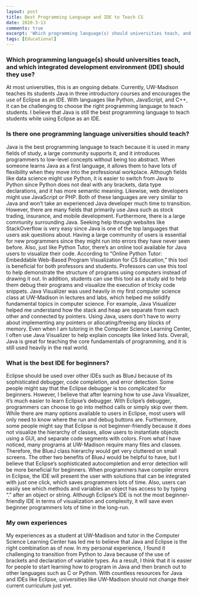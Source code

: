 ```yaml
---
layout: post
title: Best Programming Language and IDE to Teach CS
date: 2020-3-13
comments: true
excerpt: 'Which programming language(s) should universities teach, and which integrated development environment (IDE) should they use?'
tags: [Educational]
---
```


<h3>Which programming language(s) should universities teach, and which integrated development environment (IDE) should they use?</h3>
At most universities, this is an ongoing debate. Currently, UW-Madison teaches its students Java in three introductory courses and encourages the use of Eclipse as an IDE. With languages like Python, JavaScript, and C++, it can be challenging to choose the right programming language to teach students. I believe that Java is still the best programming language to teach students while using Eclipse as an IDE. 

<h3>Is there one programming language universities should teach?</h3>
Java is the best programming language to teach because it is used in many fields of study, a large community supports it, and it introduces programmers to low-level concepts without being too abstract. When someone learns Java as a first language, it allows them to have lots of flexibility when they move into the professional workplace. Although fields like data science might use Python, it is easier to switch from Java to Python since Python does not deal with any brackets, data type declarations, and it has more semantic meaning. Likewise, web developers might use JavaScript or PHP. Both of these languages are very similar to Java and won’t take an experienced Java developer much time to transition. However, there are many fields that primarily use Java such as stock trading, insurance, and mobile development. Furthermore, there is a large community surrounding Java. Seeking help through websites like StackOverflow is very easy since Java is one of the top languages that users ask questions about. Having a large community of users is essential for new programmers since they might run into errors they have never seen before. Also, just like Python Tutor, there’s an online tool available for Java users to visualize their code. According to “Online Python Tutor: Embeddable Web-Based Program Visualization for CS Education,” this tool is beneficial for both professors and students. Professors can use this tool to help demonstrate the structure of programs using computers instead of drawing it out. In addition, students can use this tool as a study aid to help them debug their programs and visualize the execution of tricky code snippets. Java Visualizer was used heavily in my first computer science class at UW-Madison in lectures and labs, which helped me solidify fundamental topics in computer science. For example, Java Visualizer helped me understand how the stack and heap are separate from each other and connected by pointers. Using Java, users don’t have to worry about implementing any pointers or allocating/freeing any blocks of memory. Even when I am tutoring in the Computer Science Learning Center, I often use Java Visualizer to help explain concepts like linked lists. Overall, Java is great for teaching the core fundamentals of programming, and it is still used heavily in the real world.

<h3>What is the best IDE for beginners?</h3>
Eclipse should be used over other IDEs such as BlueJ because of its sophisticated debugger, code completion, and error detection. Some people might say that the Eclipse debugger is too complicated for beginners. However, I believe that after learning how to use Java Visualizer, it’s much easier to learn Eclipse’s debugger. With Eclipe’s debugger, programmers can choose to go into method calls or simply skip over them. While there are many options available to users in Eclipse, most users will only need to know where the run and debug buttons are. Furthermore, some people might say that Eclipse is not beginner-friendly because it does not visualize the hierarchy of classes, allow users to instantiate objects using a GUI, and separate code segments with colors. From what I have noticed, many programs at UW-Madison require many files and classes. Therefore, the BlueJ class hierarchy would get very cluttered on small screens. The other two benefits of BlueJ would be helpful to have, but I believe that Eclipse’s sophisticated autocompletion and error detection will be more beneficial for beginners. When programmers have compiler errors in Eclipse, the IDE will present the user with solutions that can be integrated with just one click, which saves programmers lots of time. Also, users can easily see which methods and variables an object has access to by typing “.” after an object or string. Although Eclipse’s IDE is not the most beginner-friendly IDE in terms of visualization and complexity, it will save even beginner programmers lots of time in the long-run.

<h3>My own experiences</h3>
My experiences as a student at UW-Madison and tutor in the Computer Science Learning Center has led me to believe that Java and Eclipse is the right combination as of now. In my personal experience, I found it challenging to transition from Python to Java because of the use of brackets and declaration of variable types. As a result, I think that it is easier for people to start learning how to program in Java and then branch out to other languages such as C or Python. With countless resources for Java and IDEs like Eclipse, universities like UW-Madison should not change their current curriculum just yet.
